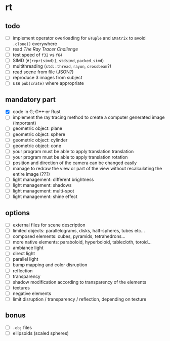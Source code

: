 # rt

## todo

- [ ] implement operator overloading for `&Tuple` and `&Matrix` to avoid `.clone()` everywhere
- [ ] read *The Ray Tracer Challenge*
- [ ] test speed of `f32` vs `f64`
- [ ] SIMD (`#[repr(simd)]`, `stdsimd`, `packed_simd`)
- [ ] multithreading (`std::thread`, `rayon`, `crossbeam`?)
- [ ] read scene from file (JSON?)
- [ ] reproduce 3 images from subject
- [ ] use `pub(crate)` where appropriate

## mandatory part

- [x] code in ~~C, C++ or~~ Rust
- [ ] implement the ray tracing method to create a computer generated image (important)
- [ ] geometric object: plane
- [ ] geometric object: sphere
- [ ] geometric object: cylinder
- [ ] geometric object: cone
- [ ] your program must be able to apply translation translation
- [ ] your program must be able to apply translation rotation
- [ ] position and direction of the camera can be changed easily
- [ ] manage to redraw the view or part of the view without recalculating the entire image (???)
- [ ] light management: different brightness
- [ ] light management: shadows
- [ ] light management: multi-spot
- [ ] light management: shine effect

## options

- [ ] external files for scene description
- [ ] limited objects: parallelograms, disks, half-spheres, tubes etc...
- [ ] composed elements: cubes, pyramids, tetrahedrons...
- [ ] more native elements: paraboloid, hyperboloid, tablecloth, toroid...
- [ ] ambiance light
- [ ] direct light
- [ ] parallel light
- [ ] bump mapping and color disruption
- [ ] reflection
- [ ] transparency
- [ ] shadow modification according to transparency of the elements
- [ ] textures
- [ ] negative elements
- [ ] limit disruption / transparency / reflection, depending on texture

## bonus

- [ ] `.obj` files
- [ ] ellipsoids (scaled spheres)
